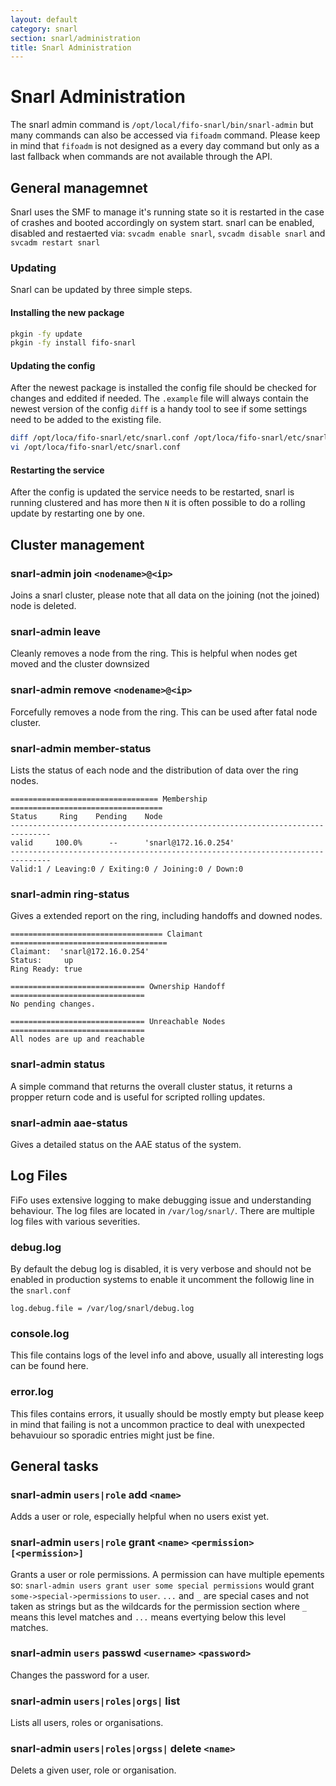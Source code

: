 ```yaml
---
layout: default
category: snarl
section: snarl/administration
title: Snarl Administration
---
```

# Snarl Administration
The snarl admin command is `/opt/local/fifo-snarl/bin/snarl-admin` but many commands can also be accessed via `fifoadm` command. Please keep in mind that `fifoadm` is not designed as a every day command but only as a last fallback when commands are not available through the API.


## General managemnet
Snarl uses the SMF to manage it's running state so it is restarted in the case of crashes and booted accordingly on system start. snarl can be enabled, disabled and restaerted via: `svcadm enable snarl`, `svcadm disable snarl` and `svcadm restart snarl`

### Updating
Snarl can be updated by three simple steps.

#### Installing the new package

```bash
pkgin -fy update
pkgin -fy install fifo-snarl
```

#### Updating the config
After the newest package is installed the config file should be checked for changes and eddited if needed. The `.example` file will always contain the newest version of the config `diff` is a handy tool to see if some settings need to be added to the existing file.

```bash
diff /opt/loca/fifo-snarl/etc/snarl.conf /opt/loca/fifo-snarl/etc/snarl.conf.example
vi /opt/loca/fifo-snarl/etc/snarl.conf
```

#### Restarting the service
After the config is updated the service needs to be restarted, snarl is running clustered and has more then `N` it is often possible to do a rolling update by restarting one by one.

## Cluster management<a id="cluster"></a>

### snarl-admin join `<nodename>@<ip>`
Joins a snarl cluster, please note that all data on the joining (not the joined) node is deleted.

### snarl-admin leave
Cleanly removes a node from the ring. This is helpful when nodes get moved and the cluster downsized

### snarl-admin remove `<nodename>@<ip>`
Forcefully removes a node from the ring. This can be used after fatal node cluster.

### snarl-admin member-status
Lists the status of each node and the distribution of data over the ring nodes.

```
================================= Membership ==================================
Status     Ring    Pending    Node
-------------------------------------------------------------------------------
valid     100.0%      --      'snarl@172.16.0.254'
-------------------------------------------------------------------------------
Valid:1 / Leaving:0 / Exiting:0 / Joining:0 / Down:0
```

### snarl-admin ring-status
Gives a extended report on the ring, including handoffs and downed nodes.

```
================================== Claimant ===================================
Claimant:  'snarl@172.16.0.254'
Status:     up
Ring Ready: true

============================== Ownership Handoff ==============================
No pending changes.

============================== Unreachable Nodes ==============================
All nodes are up and reachable
```

### snarl-admin status
A simple command that returns the overall cluster status, it returns a propper return code and is useful for scripted rolling updates.

### snarl-admin aae-status

Gives a detailed status on the AAE status of the system.

## Log Files
FiFo uses extensive logging to make debugging issue and understanding behaviour. The log files are located in `/var/log/snarl/`. There are multiple log files with various severities.

### debug.log
By default the debug log is disabled, it is very verbose and should not be enabled in production systems to enable it uncomment the followig line in the `snarl.conf`

```
log.debug.file = /var/log/snarl/debug.log
```

### console.log
This file contains logs of the level info and above, usually all interesting logs can be found here.

### error.log
This files contains errors, it usually should be mostly empty but please keep in mind that failing is not a uncommon practice to deal with unexpected behavuiour so sporadic entries might just be fine.

## General tasks

### snarl-admin `users|role` add `<name>`
Adds a user or role, especially helpful when no users exist yet.

### snarl-admin `users|role` grant `<name>` `<permission>` `[<permission>]`
Grants a user or role permissions. A permission can have multiple epements so: `snarl-admin users grant user some special permissions` would grant `some->special->permissions` to `user`. `...` and `_` are special cases and not taken as strings but as the wildcards for the permission section where `_` means this level matches and `...` means evertying below this level matches.

### snarl-admin `users` passwd `<username>` `<password>`
Changes the password for a user.

### snarl-admin `users|roles|orgs|` list
Lists all users, roles or organisations.

### snarl-admin `users|roles|orgss|` delete `<name>`
Delets a given user, role or organisation.
